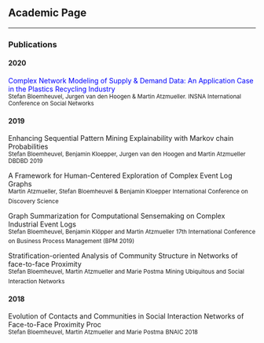 ## Academic Page

---

### Publications 

#### 2020

<span style="color:blue">Complex Network Modeling of Supply & Demand Data: An Application Case in the Plastics Recycling Industry</span> <br>
<sub>Stefan Bloemheuvel, Jurgen van den Hoogen & Martin Atzmueller. INSNA International Conference on Social Networks</sub>


#### 2019

Enhancing Sequential Pattern Mining Explainability with Markov chain Probabilities<br>
<sup>Stefan Bloemheuvel, Benjamin Kloepper, Jurgen van den Hoogen and Martin Atzmueller</sup>
<sup>DBDBD 2019</sup>

A Framework for Human-Centered Exploration of Complex Event Log Graphs<br>
<sup>Martin Atzmueller, Stefan Bloemheuvel & Benjamin Kloepper</sup>
<sup>International Conference on Discovery Science</sup>

Graph Summarization for Computational Sensemaking on Complex Industrial Event Logs<br>
<sup>Stefan Bloemheuvel, Benjamin Klöpper and Martin Atzmueller</sup>
<sup>17th International Conference on Business Process Management (BPM 2019)</sup>

Stratification-oriented Analysis of Community Structure in Networks of face-to-face Proximity <br>
<sup>Stefan Bloemheuvel, Martin Atzmueller and Marie Postma</sup>
<sup>Mining Ubiquitous and Social Interaction Networks</sup>
#### 2018

Evolution of Contacts and Communities in Social Interaction Networks of Face-to-Face Proximity Proc<br>
<sup>Stefan Bloemheuvel, Martin Atzmueller and Marie Postma</sup>
<sup>BNAIC 2018</sup>
